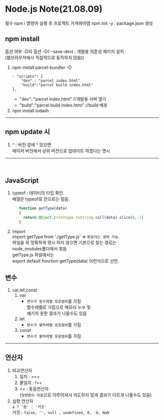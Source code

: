 # Node.js Note(21.08.09)
필수 npm i 명령어 실행 후 프로젝트 가져와야댐
npm init -y : package.json 생성

## npm install
옵션 여부 -D의 옵션 
-D(--save-dev) : 개발용 의존성 패키지 설치  
(웹브라우저에서 직접적으로 동작하지 않음))  
1. npm install parcel-bundler -D
    ```javascripts
    - "scripts": {
        "dev" : "parcel index.html"
        "build":"parcel build index.html"
    },
    ```
    - "dev": "parcel index.html" //개발용 서버 열기
    - "build":"parcel build index.html" //build 배포
1. npm install lodash
---
## npm update 시 
1. ^ : 버전 앞에 ^ 있으면  
메이저 버전에서 상위 버전으로 업데이트 하겠다는 명시
---

</br>

## JavaScript
1. typeof : 데이터의 타입 확인.  
배열은 typeof로 만으로는 힘듬.
   ```javascript
      function getType(data)
      {
        return Object.prototype.toString.call(data).slice(8,-1)
      }
   ```
1. import  
import getType from './getType.js' => `확장자는 생략 가능`.  
파일을 꼭 정확하게 명시 하지 않으면 기본으로 찾는 경로는  
node_modules폴더에서 찾음  
getType.js 파일에서는  
export default function getType(data) 이런식으로 선언.

## 변수
1. var,let,const
    1. var  
        - `변수가 함수레벨 유호범위`를 가짐  
        함수레벨로 가짐으로 메모리 누수 및  
        예기치 못한 결과가 나올수도 있음
    1. let
        - `변수가 블럭레벨 유효범위`를 가짐
    1. const
        - `변수가 블럭레벨 유효범위`를 가짐
---
## 연산자
1. 비교연산자  
    1. 일치 : ===
    1. 불일치 : !==
    1. == : 동등연산자  
    (`형변환이 자동`으로 이루어져서 의도하지 않게 결과가 다르게 나올수도 있음) 
1. 삼항 연산자  
`a ? '참' : '거짓'`  
거짓 : `false, '', null , undefined, 0, -0, NaN` 